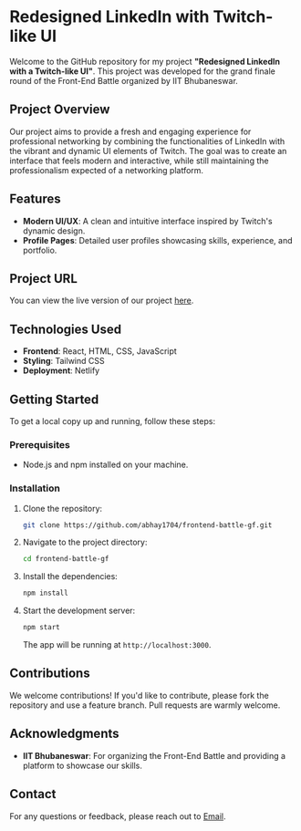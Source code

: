 
# Redesigned LinkedIn with Twitch-like UI

Welcome to the GitHub repository for my project **"Redesigned LinkedIn with a Twitch-like UI"**. This project was developed for the grand finale round of the Front-End Battle organized by IIT Bhubaneswar.

## Project Overview

Our project aims to provide a fresh and engaging experience for professional networking by combining the functionalities of LinkedIn with the vibrant and dynamic UI elements of Twitch. The goal was to create an interface that feels modern and interactive, while still maintaining the professionalism expected of a networking platform.

## Features

- **Modern UI/UX**: A clean and intuitive interface inspired by Twitch's dynamic design.
- **Profile Pages**: Detailed user profiles showcasing skills, experience, and portfolio.

## Project URL

You can view the live version of our project [here](https://feb-gf.netlify.app/).

## Technologies Used

- **Frontend**: React, HTML, CSS, JavaScript
- **Styling**: Tailwind CSS
- **Deployment**: Netlify

## Getting Started

To get a local copy up and running, follow these steps:

### Prerequisites

- Node.js and npm installed on your machine.

### Installation

1. Clone the repository:

   ```bash
   git clone https://github.com/abhay1704/frontend-battle-gf.git
   ```

2. Navigate to the project directory:

   ```bash
   cd frontend-battle-gf
   ```

3. Install the dependencies:

   ```bash
   npm install
   ```

4. Start the development server:

   ```bash
   npm start
   ```

   The app will be running at `http://localhost:3000`.

## Contributions

We welcome contributions! If you'd like to contribute, please fork the repository and use a feature branch. Pull requests are warmly welcome.


## Acknowledgments

- **IIT Bhubaneswar**: For organizing the Front-End Battle and providing a platform to showcase our skills.

## Contact

For any questions or feedback, please reach out to [Email](mailto:abhaypratapninth@gmail.com).
